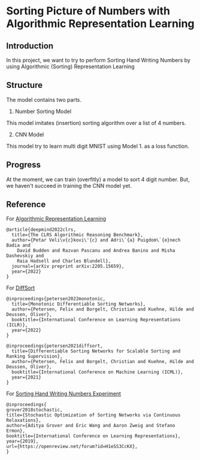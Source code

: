 # Sorting Picture of Numbers with Algorithmic Representation Learning

## Introduction
In this project, we want to try to perform Sorting Hand Writing Numbers by using Algorithmic (Sorting) Representation Learning

## Structure

The model contains two parts.

1. Number Sorting Model

This model imitates (insertion) sorting algorithm over a list of 4 numbers.

2. CNN Model

This model try to learn multi digit MNIST using Model 1. as a loss function.

## Progress

At the moment, we can train (overfitly) a model to sort 4 digit number. But, we haven't succeed in training the CNN model yet.

## Reference

For [Algorithmic Representation Learning](https://github.com/deepmind/clrs)
```
@article{deepmind2022clrs,
  title={The CLRS Algorithmic Reasoning Benchmark},
  author={Petar Veli\v{c}kovi\'{c} and Adri\`{a} Puigdom\`{e}nech Badia and
    David Budden and Razvan Pascanu and Andrea Banino and Misha Dashevskiy and
    Raia Hadsell and Charles Blundell},
  journal={arXiv preprint arXiv:2205.15659},
  year={2022}
}
```

For [DiffSort](https://github.com/Felix-Petersen/diffsort)
```
@inproceedings{petersen2022monotonic,
  title={Monotonic Differentiable Sorting Networks},
  author={Petersen, Felix and Borgelt, Christian and Kuehne, Hilde and Deussen, Oliver},
  booktitle={International Conference on Learning Representations (ICLR)},
  year={2022}
}

@inproceedings{petersen2021diffsort,
  title={Differentiable Sorting Networks for Scalable Sorting and Ranking Supervision},
  author={Petersen, Felix and Borgelt, Christian and Kuehne, Hilde and Deussen, Oliver},
  booktitle={International Conference on Machine Learning (ICML)},
  year={2021}
}
```

For [Sorting Hand Writing Numbers Experiment](https://github.com/ermongroup/neuralsort)

```
@inproceedings{
grover2018stochastic,
title={Stochastic Optimization of Sorting Networks via Continuous Relaxations},
author={Aditya Grover and Eric Wang and Aaron Zweig and Stefano Ermon},
booktitle={International Conference on Learning Representations},
year={2019},
url={https://openreview.net/forum?id=H1eSS3CcKX},
}
```
